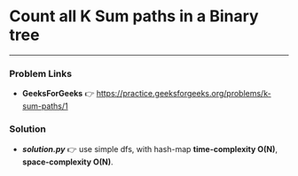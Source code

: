 # Count all K Sum paths in a Binary tree

---

### Problem Links
- **__GeeksForGeeks__** :point_right: https://practice.geeksforgeeks.org/problems/k-sum-paths/1

### Solution
- **_solution.py_** :point_right: use simple dfs, with hash-map **time-complexity O(N)**, **space-complexity O(N)**.

